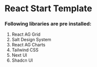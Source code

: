 # React Start Template

<h3>Following libraries are pre installed: </h3>
<ol>
    <li>React AG Grid</li>
    <li>Salt Design System</li>
        <li>React AG Charts</li>
            <li>Tailwind CSS</li>
                <li>Next UI</li>
                    <li>Shadcn UI</li>
</ol>
